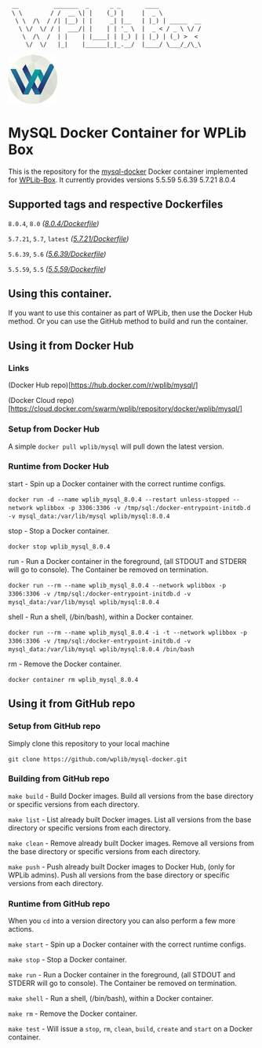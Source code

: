 ```
 __          _______  _      _ _       ____
 \ \        / /  __ \| |    (_) |     |  _ \
  \ \  /\  / /| |__) | |     _| |__   | |_) | _____  __
   \ \/  \/ / |  ___/| |    | | '_ \  |  _ < / _ \ \/ /
    \  /\  /  | |    | |____| | |_) | | |_) | (_) >  <
     \/  \/   |_|    |______|_|_.__/  |____/ \___/_/\_\
```

![WPLib-Box](https://github.com/wplib/wplib.github.io/raw/master/WPLib-Box-100x.png)


# MySQL Docker Container for WPLib Box
This is the repository for the [mysql-docker](https://www.mysql.com/) Docker container implemented for [WPLib-Box](https://github.com/wplib/wplib-box).
It currently provides versions 5.5.59 5.6.39 5.7.21 8.0.4


## Supported tags and respective Dockerfiles

`8.0.4`, `8.0` _([8.0.4/Dockerfile](https://github.com/wplib/mysql-docker/blob/master/8.0.4/Dockerfile))_

`5.7.21`, `5.7`, `latest` _([5.7.21/Dockerfile](https://github.com/wplib/mysql-docker/blob/master/5.7.21/Dockerfile))_

`5.6.39`, `5.6` _([5.6.39/Dockerfile](https://github.com/wplib/mysql-docker/blob/master/5.6.39/Dockerfile))_

`5.5.59`, `5.5` _([5.5.59/Dockerfile](https://github.com/wplib/mysql-docker/blob/master/5.5.59/Dockerfile))_


## Using this container.
If you want to use this container as part of WPLib, then use the Docker Hub method.
Or you can use the GitHub method to build and run the container.


## Using it from Docker Hub

### Links
(Docker Hub repo)[https://hub.docker.com/r/wplib/mysql/]

(Docker Cloud repo)[https://cloud.docker.com/swarm/wplib/repository/docker/wplib/mysql/]


### Setup from Docker Hub
A simple `docker pull wplib/mysql` will pull down the latest version.


### Runtime from Docker Hub
start - Spin up a Docker container with the correct runtime configs.

`docker run -d --name wplib_mysql_8.0.4 --restart unless-stopped --network wplibbox -p 3306:3306 -v /tmp/sql:/docker-entrypoint-initdb.d -v mysql_data:/var/lib/mysql wplib/mysql:8.0.4`

stop - Stop a Docker container.

`docker stop wplib_mysql_8.0.4`

run - Run a Docker container in the foreground, (all STDOUT and STDERR will go to console). The Container be removed on termination.

`docker run --rm --name wplib_mysql_8.0.4 --network wplibbox -p 3306:3306 -v /tmp/sql:/docker-entrypoint-initdb.d -v mysql_data:/var/lib/mysql wplib/mysql:8.0.4`

shell - Run a shell, (/bin/bash), within a Docker container.

`docker run --rm --name wplib_mysql_8.0.4 -i -t --network wplibbox -p 3306:3306 -v /tmp/sql:/docker-entrypoint-initdb.d -v mysql_data:/var/lib/mysql wplib/mysql:8.0.4 /bin/bash`

rm - Remove the Docker container.

`docker container rm wplib_mysql_8.0.4`


## Using it from GitHub repo

### Setup from GitHub repo
Simply clone this repository to your local machine

`git clone https://github.com/wplib/mysql-docker.git`


### Building from GitHub repo
`make build` - Build Docker images. Build all versions from the base directory or specific versions from each directory.


`make list` - List already built Docker images. List all versions from the base directory or specific versions from each directory.


`make clean` - Remove already built Docker images. Remove all versions from the base directory or specific versions from each directory.


`make push` - Push already built Docker images to Docker Hub, (only for WPLib admins). Push all versions from the base directory or specific versions from each directory.


### Runtime from GitHub repo
When you `cd` into a version directory you can also perform a few more actions.

`make start` - Spin up a Docker container with the correct runtime configs.


`make stop` - Stop a Docker container.


`make run` - Run a Docker container in the foreground, (all STDOUT and STDERR will go to console). The Container be removed on termination.


`make shell` - Run a shell, (/bin/bash), within a Docker container.


`make rm` - Remove the Docker container.


`make test` - Will issue a `stop`, `rm`, `clean`, `build`, `create` and `start` on a Docker container.


